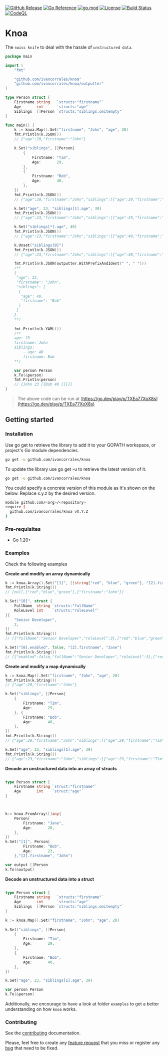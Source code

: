 [![GitHub Release](https://img.shields.io/github/v/release/ivancorrales/knoa)](https://github.com/ivancorrales/knoa/releases)
[![Go Reference](https://pkg.go.dev/badge/github.com/ivancorrales/knoa.svg)](https://pkg.go.dev/github.com/ivancorrales/knoa)
[![go.mod](https://img.shields.io/github/go-mod/go-version/ivancorrales/knoa)](go.mod)
[![License](https://img.shields.io/badge/License-Apache_2.0-blue.svg)](https://img.shields.io/github/license/ivancorrales/knoa)
[![Build Status](https://img.shields.io/github/actions/workflow/status/ivancorrales/knoa/build.yml?branch=main)](https://github.com/ivancorrales/knoa/actions?query=workflow%3ABuild+branch%3Amain)
[![CodeQL](https://github.com/ivancorrales/knoa/actions/workflows/codeql.yml/badge.svg?branch=main)](https://github.com/ivancorrales/knoa/actions/workflows/codeql.yml)

# Knoa

The `swiss knife` to deal with the hassle of `unstructured data`.

```go
package main

import (
	"fmt"

	"github.com/ivancorrales/knoa"
	"github.com/ivancorrales/knoa/outputter"
)

type Person struct {
	Firstname string   `structs:"firstname"`
	Age       int      `structs:"age"`
	Siblings  []Person `structs:"siblings,omitempty"`
}

func main() {
	k := knoa.Map().Set("firstname", "John", "age", 20)
	fmt.Println(k.JSON())
	// {"age":20,"firstname":"John"}

	k.Set("siblings", []Person{
		{
			Firstname: "Tim",
			Age:       29,
		},
		{
			Firstname: "Bob",
			Age:       40,
		},
	})
	fmt.Println(k.JSON())
	// {"age":20,"firstname":"John","siblings":[{"age":29,"firstname":"Tim"},{"age":40,"firstname":"Bob"}]}

	k.Set("age", 23, "siblings[1].age", 39)
	fmt.Println(k.JSON())
	// {"age":23,"firstname":"John","siblings":[{"age":29,"firstname":"Tim"},{"age":39,"firstname":"Bob"}]}

	k.Set("siblings[*].age", 40)
	fmt.Println(k.JSON())
	// {"age":23,"firstname":"John","siblings":[{"age":40,"firstname":"Tim"},{"age":40,"firstname":"Bob"}]}

	k.Unset("siblings[0]")
	fmt.Println(k.JSON())
	// {"age":23,"firstname":"John","siblings":[{"age":40,"firstname":"Bob"}]}

	fmt.Println(k.JSON(outputter.WithPrefixAndIdent(" ", " ")))
	/**
	{
	 "age": 23,
	 "firstname": "John",
	 "siblings": [
	  {
       "age": 40,
	   "firstname": "Bob"
	  }
	 ]
	}
	**/
	
	fmt.Println(k.YAML())
	/**
	age: 23
	firstname: John
	siblings:
		- age: 40
		firstname: Bob
	**/

	var person Person
	k.To(&person)
	fmt.Println(person)
	// {John 23 [{Bob 40 []}]}
}
```

> The above code can be run at [https://go.dev/play/p/TXEa77XoX8s](https://go.dev/play/p/TXEa77XoX8s)  

## Getting started

### Installation

Use go get to retrieve the library to add it to your GOPATH workspace, or project's Go module dependencies.

```bash
go get -u github.com/ivancorrales/knoa
```

To update the library use go get -u to retrieve the latest version of it.

```bash
go get -u github.com/ivancorrales/knoa
```

You could specify a concrete version of this module as It's shown on the below. Replace x.y.z by the desired version.

```bash
module github.com/<org>/<repository>
require ( 
  github.com/ivancorrales/knoa vX.Y.Z
)
```

### Pre-requisites

* Go 1.20+

### Examples

Check the following examples


**Create and modify an array dynamically**

```go
k := knoa.Array().Set("[1]", []string{"red", "blue", "green"}, "[2].firstname", "John")
fmt.Println(k.String())
// [null,["red","blue","green"],{"firstname":"John"}]

k.Set("[0]", struct {
    FullName  string `structs:"fullName"`
    RoleLevel int    `structs:"roleLevel"`
}{
    "Senior Developer",
    3,
})
fmt.Println(k.String())
// [{"fullName":"Senior Developer","roleLevel":3},["red","blue","green"],{"firstname":"John"}]

k.Set("[0].enabled", false, "[2].firstname", "Jane")
fmt.Println(k.String())
// [{"enabled":false,"fullName":"Senior Developer","roleLevel":3},["red","blue","green"],{"firstname":"Jane"}]
```

**Create and modify a map dynamically**

```go
k := knoa.Map().Set("firstname", "John", "age", 20)
fmt.Println(k.String())
// {"age":20,"firstname":"John"}

k.Set("siblings", []Person{
    {
        Firstname: "Tim",
        Age:       29,
    }, {
        Firstname: "Bob",
        Age:       40,
    },
})
fmt.Println(k.String())
// {"age":20,"firstname":"John","siblings":[{"age":29,"firstname":"Tim"},{"age":40,"firstname":"Bob"}]}

k.Set("age", 23, "siblings[1].age", 39)
fmt.Println(k.String())
// {"age":23,"firstname":"John","siblings":[{"age":29,"firstname":"Tim"},{"age":39,"firstname":"Bob"}]}
```



**Decode an unstructured data into an array of structs**
```go

type Person struct {
    Firstname string `struct:"firstname"`
    Age       int    `struct:"age"`
}



k:= knoa.FromArray([]any{
    Person{
        Firstname: "Jane",
        Age:       20,
	},
})
k.Set("[1]", Person{
        Firstname: "Bob",
        Age:       23,
    },"[2].firstname", "John")

var output []Person
k.To(&output)
```

**Decode an unstructured data into a struct**
```go

type Person struct {
    Firstname string   `structs:"firstname"`
    Age       int      `structs:"age"`
    Siblings  []Person `structs:"siblings,omitempty"`
}

k := knoa.Map().Set("firstname", "John", "age", 20)
	
k.Set("siblings", []Person{
    {
	    Firstname: "Tim",
		Age:       29,
	}, 
	{
	    Firstname: "Bob",
		Age:       40,
	},
})

k.Set("age", 23, "siblings[1].age", 39)

var person Person
k.To(&person)
```


Additionally, we encourage to have a look at folder `examples` to get a better understanding on how `knoa` works.

### Contributing

See the [contributing](https://github.com/ivancorrales/knoa/blob/main/CONTRIBUTING.md) documentation.

Please, feel free to create any [feature request](https://github.com/ivancorrales/knoa/issues/new?assignees=&labels=question&projects=&template=feature_request.yaml&title=%F0%9F%92%A1+%5BREQUEST%5D+-+%3Ctitle%3E) that you miss
or register any [bug](https://github.com/ivancorrales/knoa/issues/new?assignees=&labels=bug&projects=&template=bug_report.yml&title=%F0%9F%90%9B+%5BBUG%5D+-+%3Ctitle%3E) that need to be fixed.


